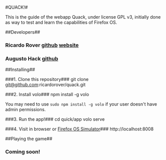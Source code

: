 #QUACK!#

This is the guide of the webapp Quack, under license GPL v3, initially done as
way to test and learn the capabilities of Firefox OS.

##Developers##

### Ricardo Rover [github](https://github.com/ricardorover) [website](http://ricardo.joaorover.com)
### Augusto Hack [github](https://github.com/hackaugusto)


##Installing##

###1.  Clone this repository###
	git clone git@github.com:ricardorover/quack.git

###2.  Install volo###
	npm install -g volo

You may need to use `sudo npm install -g volo` if your user doesn't have admin permissions.

###3.  Run the app!###
	cd quick/app
	volo serve

###4.  Visit in browser or [Firefox OS Simulator](https://addons.mozilla.org/pt-br/firefox/addon/firefox-os-simulator/)###
	http://localhost:8008


##Playing the game##

### Coming soon!